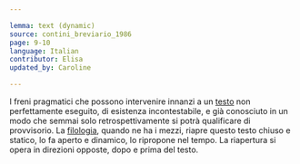 ```yaml
---

lemma: text (dynamic)
source: contini_breviario_1986
page: 9-10
language: Italian
contributor: Elisa
updated_by: Caroline

---
```


I freni pragmatici che possono intervenire innanzi a un [testo](text.html) non perfettamente eseguito, di esistenza incontestabile, e già conosciuto in un modo che semmai solo retrospettivamente si potrà qualificare di provvisorio. La [filologia](philology.html), quando ne ha i mezzi, riapre questo testo chiuso e statico, lo fa aperto e dinamico, lo ripropone nel tempo. La riapertura si opera in direzioni opposte, dopo e prima del testo.
